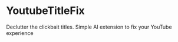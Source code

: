 # YoutubeTitleFix
Declutter the clickbait titles. Simple AI extension to fix your YouTube experience
